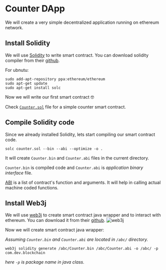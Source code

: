 # Counter DApp

We will create a very simple decentralized application running on ethereum network.

## Install Solidity

We will use [Solidity](https://solidity.readthedocs.io) to write smart contract. You can download solidity compiler from their [github](https://github.com/ethereum/solidity/releases).
 
For ubnutu:
 
    sudo add-apt-repository ppa:ethereum/ethereum
    sudo apt-get update
    sudo apt-get install solc

Now we will write our first smart contract :nerd_face:
  
Check [`Counter.sol`](https://gist.github.com/devender-yadav/2cddc65d751e92f939fbd20a32af3868#file-counter-sol) file for a simple counter smart contract.
  
 
 ## Compile Solidity code
 
Since we already installed Solidity, lets start compiling our smart contract code.

    solc counter.sol --bin --abi --optimize -o .
    
It will create `Counter.bin` and `Counter.abi` files in the current directory. 
 
`Counter.bin` is compiled code and `Counter.abi` is _application binary interface_ file. 
 
[ABI](https://en.wikipedia.org/wiki/Application_binary_interface) is a list of contract's function and arguments. It will help in calling actual machine coded functions. 
 
## Install Web3j
 
We will use [web3j](https://github.com/web3j/web3j) to create smart contract java wrapper and to interact with ethereum. You can download it from their [github](https://github.com/web3j/web3j/releases).
![web3j](https://raw.githubusercontent.com/web3j/web3j/master/docs/source/images/web3j_network.png)
 
 Now we will create smart contract java wrapper:
 
 _Assuming `Counter.bin` and `Counter.abi` are located in `/abc/` directory._
 
    web3j solidity generate /abc/Counter.bin /abc/Counter.abi -o /abc/ -p com.dev.blockchain
    
_here `-p` is package name in java class._



 
